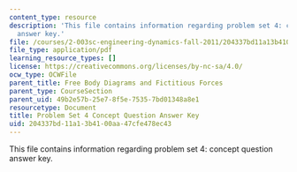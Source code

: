 ```yaml
---
content_type: resource
description: 'This file contains information regarding problem set 4: concept question
  answer key.'
file: /courses/2-003sc-engineering-dynamics-fall-2011/204337bd11a13b4100aa47cfe478ec43_MIT2_003SCF11_pset4cocso.pdf
file_type: application/pdf
learning_resource_types: []
license: https://creativecommons.org/licenses/by-nc-sa/4.0/
ocw_type: OCWFile
parent_title: Free Body Diagrams and Fictitious Forces
parent_type: CourseSection
parent_uid: 49b2e57b-25e7-8f5e-7535-7bd01348a8e1
resourcetype: Document
title: Problem Set 4 Concept Question Answer Key
uid: 204337bd-11a1-3b41-00aa-47cfe478ec43
---
```

This file contains information regarding problem set 4: concept question answer key.